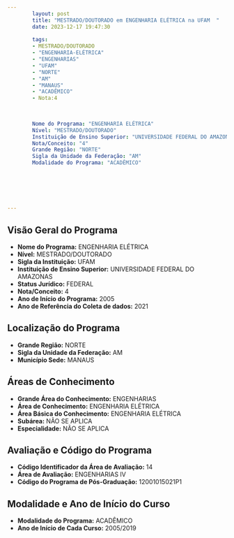 ```yaml
---
        layout: post
        title: "MESTRADO/DOUTORADO em ENGENHARIA ELÉTRICA na UFAM  "
        date: 2023-12-17 19:47:30
     
        tags:
        - MESTRADO/DOUTORADO
        - "ENGENHARIA-ELÉTRICA"
        - "ENGENHARIAS"
        - "UFAM"
        - "NORTE"
        - "AM"
        - "MANAUS"
        - "ACADÊMICO"
        - Nota:4
        
        

        Nome do Programa: "ENGENHARIA ELÉTRICA"
        Nível: "MESTRADO/DOUTORADO"
        Instituição de Ensino Superior: "UNIVERSIDADE FEDERAL DO AMAZONAS"
        Nota/Conceito: "4"
        Grande Região: "NORTE"
        Sigla da Unidade da Federação: "AM"
        Modalidade do Programa: "ACADÊMICO"
        
        
        
        
        
        
---
```

## Visão Geral do Programa
- **Nome do Programa:** ENGENHARIA ELÉTRICA
- **Nível:** MESTRADO/DOUTORADO
- **Sigla da Instituição:** UFAM
- **Instituição de Ensino Superior:** UNIVERSIDADE FEDERAL DO AMAZONAS
- **Status Jurídico:** FEDERAL
- **Nota/Conceito:** 4
- **Ano de Início do Programa:** 2005
- **Ano de Referência do Coleta de dados:** 2021

## Localização do Programa
- **Grande Região:** NORTE
- **Sigla da Unidade da Federação:** AM
- **Município Sede:** MANAUS

## Áreas de Conhecimento
- **Grande Área do Conhecimento:** ENGENHARIAS
- **Área de Conhecimento:** ENGENHARIA ELÉTRICA
- **Área Básica do Conhecimento:** ENGENHARIA ELÉTRICA
- **Subárea:** NÃO SE APLICA
- **Especialidade:** NÃO SE APLICA

## Avaliação e Código do Programa
- **Código Identificador da Área de Avaliação:** 14
- **Área de Avaliação:** ENGENHARIAS IV
- **Código do Programa de Pós-Graduação:** 12001015021P1


## Modalidade e Ano de Início do Curso
- **Modalidade do Programa:** ACADÊMICO
- **Ano de Início de Cada Curso:** 2005/2019
